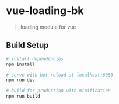 # vue-loading-bk

> loading module for vue

## Build Setup

``` bash
# install dependencies
npm install

# serve with hot reload at localhost:8080
npm run dev

# build for production with minification
npm run build
```
